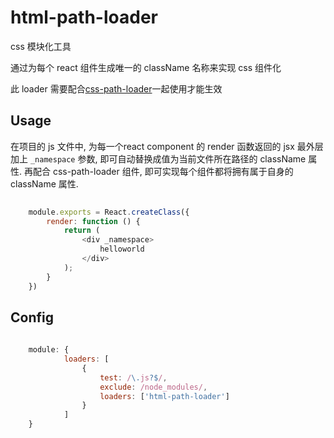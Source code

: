 html-path-loader
========================
css 模块化工具 

通过为每个 react 组件生成唯一的 className 名称来实现 css 组件化

此 loader 需要配合[css-path-loader](https://github.com/andycall/css-path-loader.git)一起使用才能生效

## Usage

在项目的 js 文件中, 为每一个react component 的 render 函数返回的 jsx 最外层加上  `_namespace` 参数,
即可自动替换成值为当前文件所在路径的 className 属性. 再配合 css-path-loader 组件, 即可实现每个组件都将拥有属于自身的
className 属性. 

```javascript
    
    module.exports = React.createClass({
        render: function () {
            return (
                <div _namespace> 
                    helloworld
                </div>
            );
        }
    })
```

## Config

```javascript
    
    module: {
            loaders: [
                {
                    test: /\.js?$/,
                    exclude: /node_modules/,
                    loaders: ['html-path-loader']
                }
            ]
    }
```
